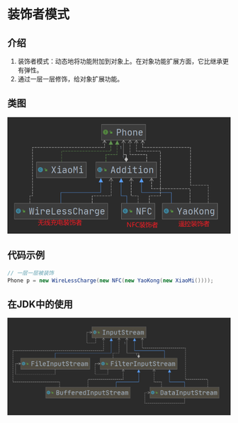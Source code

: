 # 装饰者模式

## 介绍

1. 装饰者模式：动态地将功能附加到对象上。在对象功能扩展方面，它比继承更有弹性。
2. 通过一层一层修饰，给对象扩展功能。



## 类图

![image-20201114124852032](imgs/装饰者模式/image-20201114124852032.png)

## 代码示例

```java
// 一层一层被装饰
Phone p = new WireLessCharge(new NFC(new YaoKong(new XiaoMi())));
```



## 在JDK中的使用

![image-20201114130800648](imgs/装饰者模式/image-20201114130800648.png)